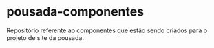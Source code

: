 # pousada-componentes
Repositório referente ao componentes que estão sendo criados para o projeto de site da pousada.
